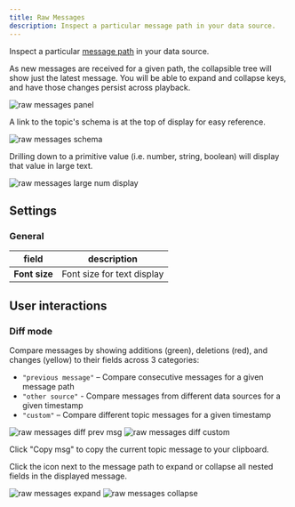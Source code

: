 ```yaml
---
title: Raw Messages
description: Inspect a particular message path in your data source.
---
```


Inspect a particular [message path](/visualizing/message-path-syntax) in your data source.

As new messages are received for a given path, the collapsible tree will show just the latest message. You will be able to expand and collapse keys, and have those changes persist across playback.

![raw messages panel](/img/docs/visualizing/panels/raw-messages/panel.webp)

A link to the topic's schema is at the top of display for easy reference.

![raw messages schema](/img/docs/visualizing/panels/raw-messages/schema.webp)

Drilling down to a primitive value (i.e. number, string, boolean) will display that value in large text.

![raw messages large num display](/img/docs/visualizing/panels/raw-messages/large-num.webp)

## Settings

### General

| field         | description                |
| ------------- | -------------------------- |
| **Font size** | Font size for text display |

## User interactions

### Diff mode

Compare messages by showing additions (green), deletions (red), and changes (yellow) to their fields across 3 categories:

- `"previous message"` – Compare consecutive messages for a given message path
- `"other source"` - Compare messages from different data sources for a given timestamp
- `"custom"` – Compare different topic messages for a given timestamp

![raw messages diff prev msg](/img/docs/visualizing/panels/raw-messages/diff/prev-msg.webp)
![raw messages diff custom](/img/docs/visualizing/panels/raw-messages/diff/custom.webp)

Click "Copy msg" to copy the current topic message to your clipboard.

Click the icon next to the message path to expand or collapse all nested fields in the displayed message.

![raw messages expand](/img/docs/visualizing/panels/raw-messages/expand.webp)
![raw messages collapse](/img/docs/visualizing/panels/raw-messages/collapse.webp)
